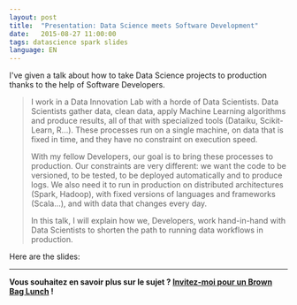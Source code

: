 ```yaml
---
layout: post
title:  "Presentation: Data Science meets Software Development"
date:   2015-08-27 11:00:00
tags: datascience spark slides
language: EN
---
```

I've given a talk about how to take Data Science projects to production thanks to the help of Software Developers.

> I work in a Data Innovation Lab with a horde of Data Scientists. Data Scientists gather data, clean data, apply Machine Learning algorithms and produce results, all of that with specialized tools (Dataiku, Scikit-Learn, R...). These processes run on a single machine, on data that is fixed in time, and they have no constraint on execution speed.
>
> With my fellow Developers, our goal is to bring these processes to production. Our constraints are very different: we want the code to be versioned, to be tested, to be deployed automatically and to produce logs. We also need it to run in production on distributed architectures (Spark, Hadoop), with fixed versions of languages and frameworks (Scala...), and with data that changes every day.
>
> In this talk, I will explain how we, Developers, work hand-in-hand with Data Scientists to shorten the path to running data workflows in production.

Here are the slides:

<script async class="speakerdeck-embed" data-id="dd93cb3b219348c5a7ed82b1000217ef" data-ratio="1.77777777777778" src="//speakerdeck.com/assets/embed.js"></script>

---

**Vous souhaitez en savoir plus sur le sujet ? [Invitez-moi pour un Brown Bag Lunch](http://www.brownbaglunch.fr/baggers.html#Alexis_Seigneurin_Paris) !**